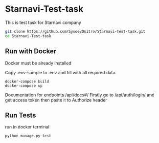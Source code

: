 # Starnavi-Test-task
This is test task for Starnavi company
```bash
git clone https://github.com/SysoevDmitro/Starnavi-Test-task.git
cd Starnavi-Test-task
```
## Run with Docker
Docker must be already installed

Copy .env-sample to .env and fill with all required data.

```shell 
docker-compose build
docker-compose up
```
Documentation for endpoints
/api/docs#/
Firstly go to /api/auth/login/ and get access token then paste it to Authorize header

## Run Tests
run in docker terminal
```shell 
python manage.py test
```
